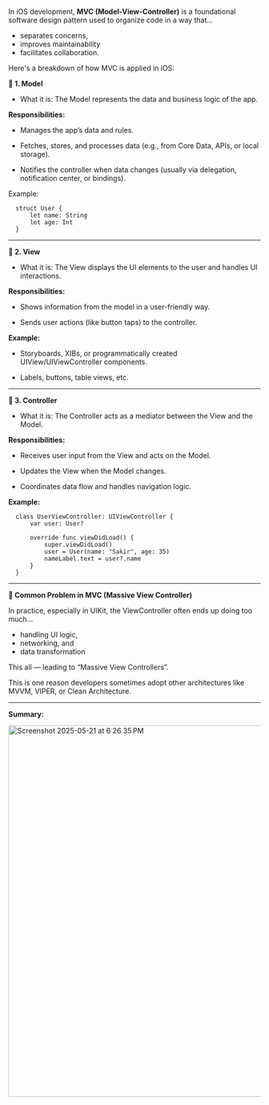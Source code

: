 
In iOS development, **MVC (Model-View-Controller)** is a foundational software design pattern used to organize code in a way that... 

- separates concerns, 
- improves maintainability
- facilitates collaboration. 

Here's a breakdown of how MVC is applied in iOS:


**🔧 1. Model**

- What it is: The Model represents the data and business logic of the app.

**Responsibilities:**

- Manages the app’s data and rules.

- Fetches, stores, and processes data (e.g., from Core Data, APIs, or local storage).

- Notifies the controller when data changes (usually via delegation, notification center, or bindings).

Example:

      struct User {
          let name: String
          let age: Int
      }

------------------------------------------------------------------------------------------------------------------

**🎨 2. View**

- What it is: The View displays the UI elements to the user and handles UI interactions.

**Responsibilities:**

- Shows information from the model in a user-friendly way.

- Sends user actions (like button taps) to the controller.

**Example:**

- Storyboards, XIBs, or programmatically created UIView/UIViewController components.

- Labels, buttons, table views, etc.

------------------------------------------------------------------------------------------------------------------

**🧠 3. Controller**

- What it is: The Controller acts as a mediator between the View and the Model.

**Responsibilities:**

- Receives user input from the View and acts on the Model.

- Updates the View when the Model changes.

- Coordinates data flow and handles navigation logic.

**Example:**

      class UserViewController: UIViewController {
          var user: User?
      
          override func viewDidLoad() {
              super.viewDidLoad()
              user = User(name: "Sakir", age: 35)
              nameLabel.text = user?.name
          }
      }

------------------------------------------------------------------------------------------------------------------

**📌 Common Problem in MVC (Massive View Controller)**

In practice, especially in UIKit, the ViewController often ends up doing too much...

- handling UI logic, 
- networking, and 
- data transformation 

This all — leading to “Massive View Controllers”. 

This is one reason developers sometimes adopt other architectures like MVVM, VIPER, or Clean Architecture.

------------------------------------------------------------------------------------------------------------------

**Summary:**

<img width="742" alt="Screenshot 2025-05-21 at 6 26 35 PM" src="https://github.com/user-attachments/assets/d3995cb7-3d88-4fd1-b723-df64915daa28" />

 
